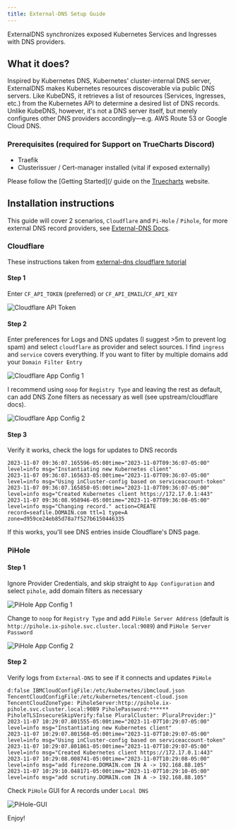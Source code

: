 ```yaml
---
title: External-DNS Setup Guide
---
```


ExternalDNS synchronizes exposed Kubernetes Services and Ingresses with DNS providers.

## What it does?

Inspired by Kubernetes DNS, Kubernetes' cluster-internal DNS server, ExternalDNS makes Kubernetes resources discoverable via public DNS servers. Like KubeDNS, it retrieves a list of resources (Services, Ingresses, etc.) from the Kubernetes API to determine a desired list of DNS records. Unlike KubeDNS, however, it's not a DNS server itself, but merely configures other DNS providers accordingly—e.g. AWS Route 53 or Google Cloud DNS.

### Prerequisites (required for Support on TrueCharts Discord)

- Traefik
- Clusterissuer / Cert-manager installed (vital if exposed externally)

Please follow the [Getting Started](/ guide on the [Truecharts](https://truecharts.org) website.

## Installation instructions

This guide will cover 2 scenarios, `Cloudflare` and `Pi-Hole` / `Pihole`, for more external DNS record providers, see [External-DNS Docs](https://github.com/kubernetes-sigs/external-dns/tree/master/docs/tutorials).

### Cloudflare

These instructions taken from [external-dns cloudflare tutorial](https://github.com/kubernetes-sigs/external-dns/blob/master/docs/tutorials/cloudflare.md)

#### Step 1

Enter `CF_API_TOKEN` (preferred) or `CF_API_EMAIL`/`CF_API_KEY`

![Cloudflare API Token](./img/Cloudflare-API-token.png)

#### Step 2

Enter preferences for Logs and DNS updates (I suggest >5m to prevent log spam) and select `cloudflare` as provider and select sources. I find `ingress` and `service` covers everything. If you want to filter by multiple domains add your `Domain Filter Entry`

![Cloudflare App Config 1](./img/Cloudflare-App-Config-1.png)

I recommend using `noop` for `Registry Type` and leaving the rest as default, can add DNS Zone filters as necessary as well (see upstream/cloudflare docs).

![Cloudflare App Config 2](./img/Cloudflare-App-Config-2.png)

#### Step 3

Verify it works, check the logs for updates to DNS records

```shell
2023-11-07 09:36:07.165596-05:00time="2023-11-07T09:36:07-05:00" level=info msg="Instantiating new Kubernetes client"
2023-11-07 09:36:07.165633-05:00time="2023-11-07T09:36:07-05:00" level=info msg="Using inCluster-config based on serviceaccount-token"
2023-11-07 09:36:07.165850-05:00time="2023-11-07T09:36:07-05:00" level=info msg="Created Kubernetes client https://172.17.0.1:443"
2023-11-07 09:36:08.958946-05:00time="2023-11-07T09:36:08-05:00" level=info msg="Changing record." action=CREATE record=seafile.DOMAIN.com ttl=1 type=A zone=d959ce24eb85d78a7f527b6150446335
```

If this works, you'll see DNS entries inside Cloudflare's DNS page.

### PiHole

#### Step 1

Ignore Provider Credentials, and skip straight to `App Configuration` and select `pihole`, add domain filters as necessary

![PiHole App Config 1](./img/PiHole-Config-1.png)

Change to `noop` for `Registry Type` and add `PiHole Server Address` (default is `http://pihole.ix-pihole.svc.cluster.local:9089`) and `PiHole Server Password`

![PiHole App Config 2](./img/PiHole-Config-2.png)

#### Step 2

Verify logs from `External-DNS` to see if it connects and updates `PiHole`

```shell
d:false IBMCloudConfigFile:/etc/kubernetes/ibmcloud.json TencentCloudConfigFile:/etc/kubernetes/tencent-cloud.json TencentCloudZoneType: PiholeServer:http://pihole.ix-pihole.svc.cluster.local:9089 PiholePassword:****** PiholeTLSInsecureSkipVerify:false PluralCluster: PluralProvider:}"
2023-11-07 10:29:07.801555-05:00time="2023-11-07T10:29:07-05:00" level=info msg="Instantiating new Kubernetes client"
2023-11-07 10:29:07.801568-05:00time="2023-11-07T10:29:07-05:00" level=info msg="Using inCluster-config based on serviceaccount-token"
2023-11-07 10:29:07.801861-05:00time="2023-11-07T10:29:07-05:00" level=info msg="Created Kubernetes client https://172.17.0.1:443"
2023-11-07 10:29:08.008741-05:00time="2023-11-07T10:29:08-05:00" level=info msg="add firezone.DOMAIN.com IN A -> 192.168.88.105"
2023-11-07 10:29:10.048171-05:00time="2023-11-07T10:29:10-05:00" level=info msg="add scrutiny.DOMAIN.com IN A -> 192.168.88.105"
```

Check `PiHole` GUI for A records under `Local DNS`

![PiHole-GUI](./img/PiHole-GUI.png)

Enjoy!
